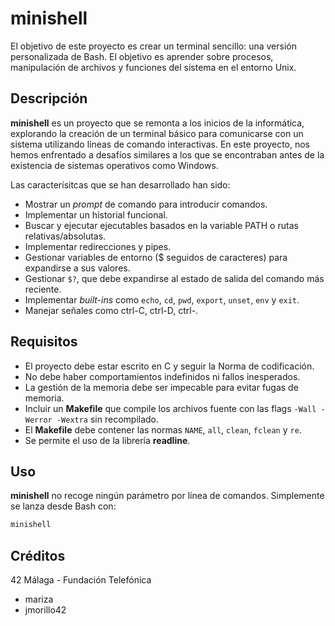 # minishell

El objetivo de este proyecto es crear un terminal sencillo: una versión personalizada de Bash. El objetivo es aprender sobre procesos, manipulación de archivos y funciones del sistema en el entorno Unix.

## Descripción

**minishell** es un proyecto que se remonta a los inicios de la informática, explorando la creación de un terminal básico para comunicarse con un sistema utilizando líneas de comando interactivas. En este proyecto, nos hemos enfrentado a desafíos similares a los que se encontraban antes de la existencia de sistemas operativos como Windows.

Las caracterísitcas que se han desarrollado han sido:

- Mostrar un *prompt* de comando para introducir comandos.
- Implementar un historial funcional.
- Buscar y ejecutar ejecutables basados en la variable PATH o rutas relativas/absolutas.
- Implementar redirecciones y pipes.
- Gestionar variables de entorno ($ seguidos de caracteres) para expandirse a sus valores.
- Gestionar `$?`, que debe expandirse al estado de salida del comando más reciente.
- Implementar *built-ins* como `echo`, `cd`, `pwd`, `export`, `unset`, `env` y `exit`.
- Manejar señales como ctrl-C, ctrl-D, ctrl-\.

## Requisitos

- El proyecto debe estar escrito en C y seguir la Norma de codificación.
- No debe haber comportamientos indefinidos ni fallos inesperados.
- La gestión de la memoria debe ser impecable para evitar fugas de memoria.
- Incluir un **Makefile** que compile los archivos fuente con las flags `-Wall -Werror -Wextra` sin recompilado.
- El **Makefile** debe contener las normas `NAME`, `all`, `clean`, `fclean` y `re`.
- Se permite el uso de la librería **readline**.

## Uso

**minishell** no recoge ningún parámetro por línea de comandos. Simplemente se lanza desde Bash con:

```bash
minishell
```

## Créditos

42 Málaga - Fundación Telefónica

- mariza
- jmorillo42
